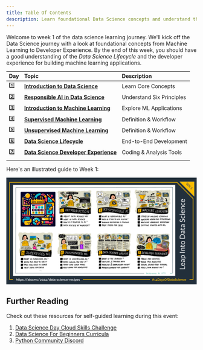 ```yaml
---
title: Table Of Contents
description: Learn foundational Data Science concepts and understand the Data Science Lifecycle
---
```


Welcome to week 1 of the data science learning journey. We'll kick off the Data Science journey with a look at foundational concepts from Machine Learning to Developer Experience. By the end of this week, you should have a good understanding of the _Data Science Lifecycle_ and the developer experience for building machine learning applications.

| Day | Topic | Description |
|:---|:---|:---|
| 1️⃣ | [**Introduction to Data Science**](1-introduction-data-science/) | Learn Core Concepts |
| 2️⃣ | [**Responsible AI in Data Science**](2-responsible-ai/) | Understand Six Principles |
| 3️⃣ | [**Introduction to Machine Learning**](3-introduction-machine-learning/) | Explore ML Applications |
| 4️⃣ | [**Supervised Machine Learning**](4-supervised-machine-learning/) | Definition & Workflow  |
| 5️⃣ | [**Unsupervised Machine Learning**](5-unsupervised-machine-learning/) | Definition & Workflow |
| 6️⃣ | [**Data Science Lifecycle**](6-data-science-lifecycle/) | End-to-End Development  |
| 7️⃣ | [**Data Science Developer Experience**](6-data-science-lifecycle/) |  Coding & Analysis Tools|
| | | |

Here's an illustrated guide to Week 1:

![Week 1 Sketchnote](./img/sketchnote-wk1.png)

## Further Reading

Check out these resources for self-guided learning during this event:
1. [Data Science Day Cloud Skills Challenge](https://aka.ms/python/DataScienceDay/CSC)
1. [Data Science For Beginners Curricula](https://aka.ms/python/DataScienceDay/DataScienceBeginners-curriculum)
1. [Python Community Discord](https://aka.ms/python-discord)